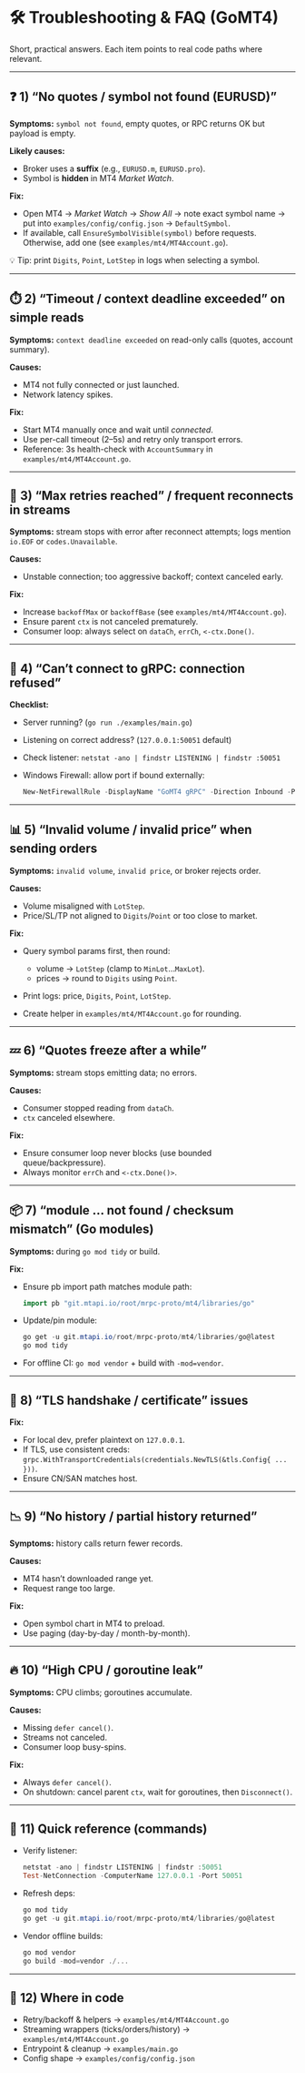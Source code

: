 # 🛠️ Troubleshooting & FAQ (GoMT4)

Short, practical answers. Each item points to real code paths where relevant.

---

## ❓ 1) “No quotes / symbol not found (EURUSD)”

**Symptoms:** `symbol not found`, empty quotes, or RPC returns OK but payload is empty.

**Likely causes:**

* Broker uses a **suffix** (e.g., `EURUSD.m`, `EURUSD.pro`).
* Symbol is **hidden** in MT4 *Market Watch*.

**Fix:**

* Open MT4 → *Market Watch* → *Show All* → note exact symbol name → put into `examples/config/config.json` → `DefaultSymbol`.
* If available, call `EnsureSymbolVisible(symbol)` before requests. Otherwise, add one (see `examples/mt4/MT4Account.go`).

💡 Tip: print `Digits`, `Point`, `LotStep` in logs when selecting a symbol.

---

## ⏱️ 2) “Timeout / context deadline exceeded” on simple reads

**Symptoms:** `context deadline exceeded` on read-only calls (quotes, account summary).

**Causes:**

* MT4 not fully connected or just launched.
* Network latency spikes.

**Fix:**

* Start MT4 manually once and wait until *connected*.
* Use per-call timeout (2–5s) and retry only transport errors.
* Reference: 3s health-check with `AccountSummary` in `examples/mt4/MT4Account.go`.

---

## 🔁 3) “Max retries reached” / frequent reconnects in streams

**Symptoms:** stream stops with error after reconnect attempts; logs mention `io.EOF` or `codes.Unavailable`.

**Causes:**

* Unstable connection; too aggressive backoff; context canceled early.

**Fix:**

* Increase `backoffMax` or `backoffBase` (see `examples/mt4/MT4Account.go`).
* Ensure parent `ctx` is not canceled prematurely.
* Consumer loop: always select on `dataCh`, `errCh`, `<-ctx.Done()`.

---

## 🚫 4) “Can’t connect to gRPC: connection refused”

**Checklist:**

* Server running? (`go run ./examples/main.go`)
* Listening on correct address? (`127.0.0.1:50051` default)
* Check listener: `netstat -ano | findstr LISTENING | findstr :50051`
* Windows Firewall: allow port if bound externally:

  ```powershell
  New-NetFirewallRule -DisplayName "GoMT4 gRPC" -Direction Inbound -Protocol TCP -LocalPort 50051 -Action Allow
  ```

---

## 📊 5) “Invalid volume / invalid price” when sending orders

**Symptoms:** `invalid volume`, `invalid price`, or broker rejects order.

**Causes:**

* Volume misaligned with `LotStep`.
* Price/SL/TP not aligned to `Digits`/`Point` or too close to market.

**Fix:**

* Query symbol params first, then round:

  * volume → `LotStep` (clamp to `MinLot`…`MaxLot`).
  * prices → round to `Digits` using `Point`.
* Print logs: price, `Digits`, `Point`, `LotStep`.
* Create helper in `examples/mt4/MT4Account.go` for rounding.

---

## 💤 6) “Quotes freeze after a while”

**Symptoms:** stream stops emitting data; no errors.

**Causes:**

* Consumer stopped reading from `dataCh`.
* `ctx` canceled elsewhere.

**Fix:**

* Ensure consumer loop never blocks (use bounded queue/backpressure).
* Always monitor `errCh` and `<-ctx.Done()>`.

---

## 📦 7) “module … not found / checksum mismatch” (Go modules)

**Symptoms:** during `go mod tidy` or build.

**Fix:**

* Ensure pb import path matches module path:

  ```go
  import pb "git.mtapi.io/root/mrpc-proto/mt4/libraries/go"
  ```
* Update/pin module:

  ```powershell
  go get -u git.mtapi.io/root/mrpc-proto/mt4/libraries/go@latest
  go mod tidy
  ```
* For offline CI: `go mod vendor` + build with `-mod=vendor`.

---

## 🔐 8) “TLS handshake / certificate” issues

**Fix:**

* For local dev, prefer plaintext on `127.0.0.1`.
* If TLS, use consistent creds: `grpc.WithTransportCredentials(credentials.NewTLS(&tls.Config{ ... }))`.
* Ensure CN/SAN matches host.

---

## 📉 9) “No history / partial history returned”

**Symptoms:** history calls return fewer records.

**Causes:**

* MT4 hasn’t downloaded range yet.
* Request range too large.

**Fix:**

* Open symbol chart in MT4 to preload.
* Use paging (day-by-day / month-by-month).

---

## 🔥 10) “High CPU / goroutine leak”

**Symptoms:** CPU climbs; goroutines accumulate.

**Causes:**

* Missing `defer cancel()`.
* Streams not canceled.
* Consumer loop busy-spins.

**Fix:**

* Always `defer cancel()`.
* On shutdown: cancel parent `ctx`, wait for goroutines, then `Disconnect()`.

---

## 📝 11) Quick reference (commands)

* Verify listener:

  ```powershell
  netstat -ano | findstr LISTENING | findstr :50051
  Test-NetConnection -ComputerName 127.0.0.1 -Port 50051
  ```
* Refresh deps:

  ```powershell
  go mod tidy
  go get -u git.mtapi.io/root/mrpc-proto/mt4/libraries/go@latest
  ```
* Vendor offline builds:

  ```powershell
  go mod vendor
  go build -mod=vendor ./...
  ```

---

## 📂 12) Where in code

* Retry/backoff & helpers → `examples/mt4/MT4Account.go`
* Streaming wrappers (ticks/orders/history) → `examples/mt4/MT4Account.go`
* Entrypoint & cleanup → `examples/main.go`
* Config shape → `examples/config/config.json`
